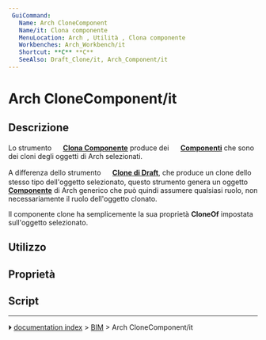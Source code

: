 ```yaml
---
 GuiCommand:
   Name: Arch CloneComponent
‏‎‏‎   Name/it: Clona component‏‎‏‎e
   MenuLocation: Arch , Utilità , Clona componente
   Workbenches: Arch_Workbench/it
   Shortcut: **C** **C‏‎**
   SeeAlso: Draft_Clone/it, Arch_Component/it
---
```


# Arch CloneComponent/it



## Descrizione

Lo strumento **<img src="images/Arch_CloneComponent.svg" width=16px> [Clona Componente](Arch_CloneComponent/it.md)** produce dei **<img src="images/Arch_Component.svg" width=16px> [Componenti](Arch_Component/it.md)** che sono dei cloni degli oggetti di Arch selezionati.

A differenza dello strumento **<img src="images/Draft_Clone.svg" width=16px> [Clone di Draft](Draft_Clone/it.md)**, che produce un clone dello stesso tipo dell\'oggetto selezionato, questo strumento genera un oggetto **<img src="images/Arch_Component.svg" width=16px> [Componente](Arch_Component/it.md)** di Arch generico che può quindi assumere qualsiasi ruolo, non necessariamente il ruolo dell\'oggetto clonato.

Il componente clone ha semplicemente la sua proprietà **CloneOf** impostata sull\'oggetto selezionato.



## Utilizzo



## Proprietà



## Script



---
⏵ [documentation index](../README.md) > [BIM](Category_BIM.md) > Arch CloneComponent/it
